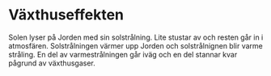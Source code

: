 # Växthuseffekten

Solen lyser på Jorden med sin solstrålning. Lite stustar av och resten går in i atmosfären. Solstrålningen värmer upp Jorden och solstrålnignen blir varme stråling. En del av varmestrålningen går iväg och en del stannar kvar pågrund av växthusgaser. 
